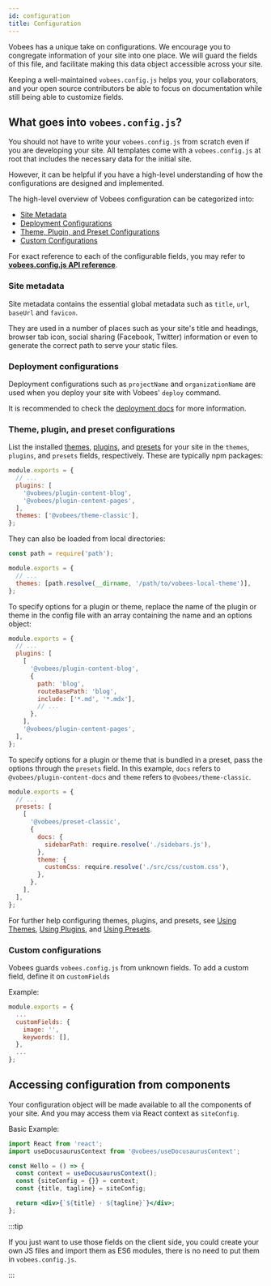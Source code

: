 ```yaml
---
id: configuration
title: Configuration
---
```


Vobees has a unique take on configurations. We encourage you to congregate information of your site into one place. We will guard the fields of this file, and facilitate making this data object accessible across your site.

Keeping a well-maintained `vobees.config.js` helps you, your collaborators, and your open source contributors be able to focus on documentation while still being able to customize fields.

## What goes into `vobees.config.js`?

You should not have to write your `vobees.config.js` from scratch even if you are developing your site. All templates come with a `vobees.config.js` at root that includes the necessary data for the initial site.

However, it can be helpful if you have a high-level understanding of how the configurations are designed and implemented.

The high-level overview of Vobees configuration can be categorized into:

- [Site Metadata](#site-metadata)
- [Deployment Configurations](#deployment-configurations)
- [Theme, Plugin, and Preset Configurations](#theme-plugin-and-preset-configurations)
- [Custom Configurations](#custom-configurations)

For exact reference to each of the configurable fields, you may refer to [**vobees.config.js API reference**](vobees.config.js.md).

### Site metadata

Site metadata contains the essential global metadata such as `title`, `url`, `baseUrl` and `favicon`.

They are used in a number of places such as your site's title and headings, browser tab icon, social sharing (Facebook, Twitter) information or even to generate the correct path to serve your static files.

### Deployment configurations

Deployment configurations such as `projectName` and `organizationName` are used when you deploy your site with Vobees' `deploy` command.

It is recommended to check the [deployment docs](deployment.md) for more information.

### Theme, plugin, and preset configurations

List the installed [themes](using-themes.md), [plugins](using-plugins.md), and [presets](presets.md) for your site in the `themes`, `plugins`, and `presets` fields, respectively. These are typically npm packages:

```js title="vobees.config.js"
module.exports = {
  // ...
  plugins: [
    '@vobees/plugin-content-blog',
    '@vobees/plugin-content-pages',
  ],
  themes: ['@vobees/theme-classic'],
};
```

They can also be loaded from local directories:

```js title="vobees.config.js"
const path = require('path');

module.exports = {
  // ...
  themes: [path.resolve(__dirname, '/path/to/vobees-local-theme')],
};
```

To specify options for a plugin or theme, replace the name of the plugin or theme in the config file with an array containing the name and an options object:

```js title="vobees.config.js"
module.exports = {
  // ...
  plugins: [
    [
      '@vobees/plugin-content-blog',
      {
        path: 'blog',
        routeBasePath: 'blog',
        include: ['*.md', '*.mdx'],
        // ...
      },
    ],
    '@vobees/plugin-content-pages',
  ],
};
```

To specify options for a plugin or theme that is bundled in a preset, pass the options through the `presets` field. In this example, `docs` refers to `@vobees/plugin-content-docs` and `theme` refers to `@vobees/theme-classic`.

```js title="vobees.config.js"
module.exports = {
  // ...
  presets: [
    [
      '@vobees/preset-classic',
      {
        docs: {
          sidebarPath: require.resolve('./sidebars.js'),
        },
        theme: {
          customCss: require.resolve('./src/css/custom.css'),
        },
      },
    ],
  ],
};
```

For further help configuring themes, plugins, and presets, see [Using Themes](using-themes.md), [Using Plugins](using-plugins.md), and [Using Presets](presets.md).

### Custom configurations

Vobees guards `vobees.config.js` from unknown fields. To add a custom field, define it on `customFields`

Example:

```js {3-6} title="vobees.config.js"
module.exports = {
  ...
  customFields: {
    image: '',
    keywords: [],
  },
  ...
};
```

## Accessing configuration from components

Your configuration object will be made available to all the components of your site. And you may access them via React context as `siteConfig`.

Basic Example:

```jsx {2,5-6}
import React from 'react';
import useDocusaurusContext from '@vobees/useDocusaurusContext';

const Hello = () => {
  const context = useDocusaurusContext();
  const {siteConfig = {}} = context;
  const {title, tagline} = siteConfig;

  return <div>{`${title} · ${tagline}`}</div>;
};
```

:::tip

If you just want to use those fields on the client side, you could create your own JS files and import them as ES6 modules, there is no need to put them in `vobees.config.js`.

:::
